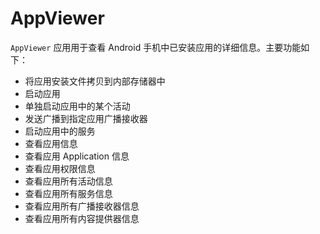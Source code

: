 # AppViewer

`AppViewer` 应用用于查看 Android 手机中已安装应用的详细信息。主要功能如下：
+ 将应用安装文件拷贝到内部存储器中
+ 启动应用
+ 单独启动应用中的某个活动
+ 发送广播到指定应用广播接收器
+ 启动应用中的服务
+ 查看应用信息
+ 查看应用 Application 信息
+ 查看应用权限信息
+ 查看应用所有活动信息
+ 查看应用所有服务信息
+ 查看应用所有广播接收器信息
+ 查看应用所有内容提供器信息
